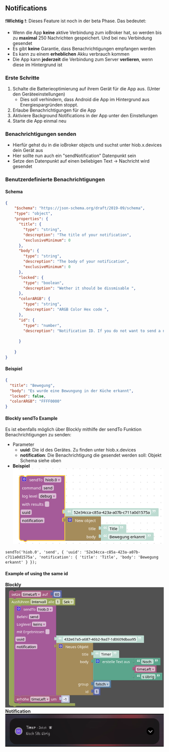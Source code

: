 ## Notifications

❗**Wichtig** ❗: Dieses Feature ist noch in der beta Phase. Das bedeutet:

- Wenn die App **keine** aktive Verbindung zum ioBroker hat, so werden bis zu **maximal** 250 Nachrichten gespeichert. Und bei neu Verbindung gesendet
- Es gibt **keine** Garantie, dass Benachrichtigungen empfangen werden
- Es kann zu einem **erheblichen** Akku verbrauch kommen
- Die App kann **jederzeit** die Verbindung zum Server **verlieren**, wenn diese im Hintergrund ist

### Erste Schritte

1. Schalte die Batterieoptimierung auf ihrem Gerät für die App aus. (Unter den Geräteeinstellungen)
   - Dies soll verhindern, dass Android die App im Hintergrund aus Energiespargründen stoppt.
2. Erlaube Benachrichtigungen für die App
3. Aktiviere Background Notifications in der App unter den Einstellungen
4. Starte die App einmal neu

### Benachrichtigungen senden

- Hierfür gehst du in die ioBroker objects und suchst unter hiob.x.devices dein Gerät aus
- Hier sollte nun auch ein "sendNotification" Datenpunkt sein
- Setze den Datenpunkt auf einen beliebigen Text -> Nachricht wird gesendet

### Benutzerdefinierte Benachrichtigungen
#### Schema

```JSON
{
	"$schema": "https://json-schema.org/draft/2019-09/schema",
    "type": "object",
    "properties": {
      "title": {
      	"type": "string",
        "descreption": "The title of your notification",
        "exclusiveMinimum": 0
      },
      "body": {
      	"type": "string",
        "descreption": "The body of your notification",
        "exclusiveMinimum": 0
      },
      "locked": {
      	"type": "boolean",
        "descreption": "Wether it should be dissmisable ",
      },
      "colorARGB": {
      	"type": "string",
        "descreption": "ARGB Color Hex code ",
      },
      "id": {
      	"type": "number",
        "descreption": "Notification ID. If you do not want to send a new notification, give it the same ID and the old one will be overwritten",

      }
   
    }
}
```
#### Beispiel
```JSON
{
  "title": "Bewegung",
  "body": "Es wurde eine Bewungung in der Küche erkannt",
  "locked": false,
  "colorARGB": "FFFF0000"
}
```

#### Blockly sendTo Example
Es ist ebenfalls möglich über Blockly mithilfe der sendTo Funktion Benachrichtigungen zu senden:
- Parameter
  - **uuid**: Die id des Gerätes. Zu finden unter hiob.x.devices
  - **notification**: Die Benachrichtigung die gesendet werden soll: Objekt Schema siehe oben
- **Beispiel** <br>
![Example](img/sendToExample.png)
```JS
sendTo('hiob.0', 'send', { 'uuid': '52e34cca-c85a-423a-a07b-c711a0d1575a', 'notification': { 'title': 'Title', 'body': 'Bewegung erkannt' } });
```
#### Example of using the same id
**Blockly** <br>
![Example](img/notificationBlockly2.png) <br>
**Notification** <br>
![Example](img/notificationIDExample.gif)